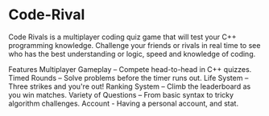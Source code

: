# Code-Rival

Code Rivals is a multiplayer coding quiz game that will test your C++ programming knowledge. Challenge your friends or rivals in real time to see who has the best understanding or logic, speed and knowledge of coding.


Features
Multiplayer Gameplay – Compete head-to-head in C++ quizzes.
Timed Rounds – Solve problems before the timer runs out.
Life System – Three strikes and you're out!
Ranking System – Climb the leaderboard as you win matches.
Variety of Questions – From basic syntax to tricky algorithm challenges.
Account - Having a personal account, and stat.

